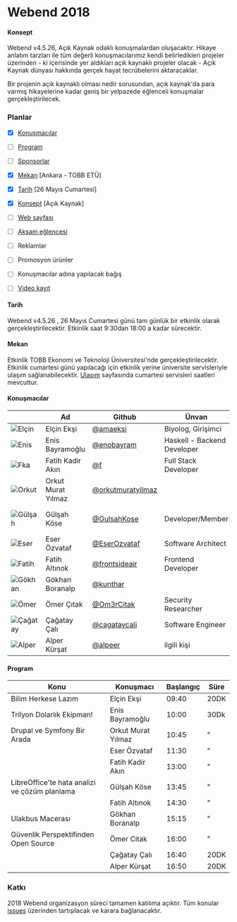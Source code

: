 # Webend 2018

#### Konsept

Webend v4.5.26, Açık Kaynak odaklı konuşmalardan oluşacaktır. Hikaye anlatım tarzları ile tüm değerli konuşmacılarımız kendi belirledikleri projeler üzerinden - ki içerisinde yer aldıkları açık kaynaklı projeler olacak - Açık Kaynak dünyası hakkında gerçek hayat tecrübelerini aktaracaklar. 

Bir projenin açık kaynaklı olması nedir sorusundan, açık kaynak'da para varmış hikayelerine kadar geniş bir yelpazede eğlenceli konuşmalar gerçekleştirilecek.


### Planlar

- [x] [Konuşmacılar](#konuşmacılar)
- [ ] [Program](#program)
- [ ] [Sponsorlar](https://github.com/Webendorg/2018/issues/8)
- [x] [Mekan](#mekan) [Ankara - TOBB ETÜ]
- [x] [Tarih](#tarih) [26 Mayıs Cumartesi]
- [x] [Konsept](#konsept) [Açık Kaynak] 
- [ ] [Web sayfası](https://github.com/Webendorg/2018/issues/12)
- [ ] [Akşam eğlencesi](https://github.com/Webendorg/2018/issues/13)
- [ ] Reklamlar
- [ ] Promosyon ürünler
- [ ] Konuşmacılar adına yapılacak bağış
- [ ] [Video kayıt](https://github.com/Webendorg/2018/issues/7)


#### Tarih

Webend v4.5.26 , 26 Mayıs Cumartesi günü tam günlük bir etkinlik olarak gerçekleştirilecektir. Etkinlik saat 9:30dan 18:00 a kadar sürecektir.


#### Mekan

Etkinlik TOBB Ekonomi ve Teknoloji Üniversitesi'nde gerçekleştirilecektir. Etkinlik cumartesi günü yapılacağı için etkinlik yerine üniversite servisleriyle ulaşım sağlanabilecektir. [Ulaşım](https://www.etu.edu.tr/tr/ulasim) sayfasında cumartesi servisleri saatleri mevcuttur.

#### Konuşmacılar
|| Ad | Github | Ünvan | Şirket | 
|-|-|-|-|-|
|![Elçin](https://avatars2.githubusercontent.com/u/25742322?s=75&v=4) |Elçin Ekşi | [@amaeksi](https://github.com/amaeksi) | Biyolog, Girişimci | Eres Biotech |
|![Enis](https://avatars2.githubusercontent.com/u/1258139?s=75&v=4)| Enis Bayramoğlu | [@enobayram](https://github.com/enobayram) | Haskell - Backend Developer | Picus Security |
|![Fka](https://avatars2.githubusercontent.com/u/196477?s=75&v=4)| Fatih Kadir Akın | [@f](https://github.com/f) | Full Stack Developer | Protel Inc. | 
|![Orkut](https://avatars2.githubusercontent.com/u/7395916?s=75&v=4)| Orkut Murat Yılmaz |[@orkutmuratyilmaz](https://github.com/orkutmuratyilmaz) | |Drupal, OpenStreetMap, GeoSpatial | 
|![Gülşah](https://avatars2.githubusercontent.com/u/2954981?s=75&v=4) | Gülşah Köse | [@GulsahKose](https://github.com/GulsahKose) | Developer/Member | LibreOffice/ The Document Foundation|
|![Eser](https://avatars2.githubusercontent.com/u/866558?s=75&v=4)| Eser Özvataf | [@EserOzvataf](https://github.com/eserozvataf) | Software Architect |KoçSistem | 
|![Fatih](https://avatars2.githubusercontent.com/u/868283?s=75&v=4)| Fatih Altınok | [@frontsideair](https://github.com/frontsideair) | Frontend Developer | Picus Security | 
|![Gökhan](https://avatars2.githubusercontent.com/u/49767?s=75&v=4)| Gökhan Boranalp | [@kunthar](https://github.com/kunthar) || ZetaOps |
| ![Ömer](https://avatars2.githubusercontent.com/u/5197413?s=75&v=4) | Ömer Çıtak | [@Om3rCitak](https://github.com/Om3rCitak) | Security Researcher | Netsparker |
|![Çağatay](https://avatars2.githubusercontent.com/u/9213230?s=75&v=4)| Çağatay Çalı | [@cagataycali](https://github.com/cagataycali) | Software Engineer | Freelance |
|![Alper](https://avatars2.githubusercontent.com/u/17167342?s=75&v=4)| Alper Kürşat | [@alpeer](https://github.com/alpeer) | ilgili kişi | ilgilenio®|

#### Program

|Konu| Konuşmacı | Başlangıç | Süre |
|----|-----------|-----------|------|
|Bilim Herkese Lazım | Elçin Ekşi | 09:40 | 20DK
|Trilyon Dolarlık Ekipman!|Enis 	Bayramoğlu	|10:00| 30Dk
|Drupal ve Symfony Bir Arada |Orkut Murat	Yılmaz	|10:45| " |
||Eser	Özvataf	|11:30| " |
||Fatih Kadir	Akın|	13:00| " |
|LibreOffice'te hata analizi ve çözüm planlama|Gülşah 	Köse	|13:45| " |
||Fatih	Altınok	|14:30| " |
|Ulakbus Macerası|Gökhan	Boranalp	|15:15| " |
|Güvenlik Perspektifinden Open Source |Ömer	Citak	|16:00| " |
||Çağatay	Çalı|16:40| 20DK |
||Alper Kürşat|16:50| 20DK |



### Katkı

2018 Webend organizasyon süreci tamamen katılıma açıktır. Tüm konular [issues](https://github.com/Webendorg/2018/issues) üzerinden tartışılacak ve karara bağlanacaktır.
